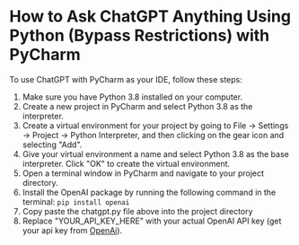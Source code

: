 # How to Ask ChatGPT Anything Using Python (Bypass Restrictions) with PyCharm

To use ChatGPT with PyCharm as your IDE, follow these steps:

1. Make sure you have Python 3.8 installed on your computer.
2. Create a new project in PyCharm and select Python 3.8 as the interpreter.
3. Create a virtual environment for your project by going to File -> Settings -> Project -> Python Interpreter, and then clicking on the gear icon and selecting "Add".
4. Give your virtual environment a name and select Python 3.8 as the base interpreter. Click "OK" to create the virtual environment.
5. Open a terminal window in PyCharm and navigate to your project directory.
6. Install the OpenAI package by running the following command in the terminal: `pip install openai`
7. Copy paste the chatgpt.py file above into the project directory
8. Replace "YOUR_API_KEY_HERE" with your actual OpenAI API key (get your api key from [OpenAi](https://platform.openai.com/overview)).
